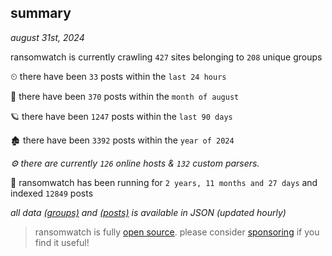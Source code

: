 
## summary
_august 31st, 2024_

ransomwatch is currently crawling `427` sites belonging to `208` unique groups

⏲ there have been `33` posts within the `last 24 hours`

🦈 there have been `370` posts within the `month of august`

🪐 there have been `1247` posts within the `last 90 days`

🏚 there have been `3392` posts within the `year of 2024`

_⚙️ there are currently `126` online hosts & `132` custom parsers._

🦕 ransomwatch has been running for `2 years, 11 months and 27 days` and indexed `12849` posts

_all data  [(groups)](http://ransomwhat.telemetry.ltd/groups) and [(posts)](http://ransomwhat.telemetry.ltd/posts) is available in JSON (updated hourly)_

> ransomwatch is fully [open source](https://github.com/joshhighet/ransomwatch#ransomwatch--). please consider [sponsoring](https://github.com/sponsors/joshhighet) if you find it useful!

